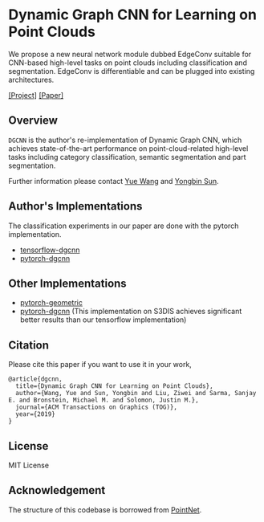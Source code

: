 # Dynamic Graph CNN for Learning on Point Clouds
We propose a new neural network module dubbed EdgeConv suitable for CNN-based high-level tasks on point clouds including classification and segmentation. EdgeConv is differentiable and can be plugged into existing architectures.

[[Project]](https://liuziwei7.github.io/projects/DGCNN) [[Paper]](https://arxiv.org/abs/1801.07829)     

## Overview
`DGCNN` is the author's re-implementation of Dynamic Graph CNN, which achieves state-of-the-art performance on point-cloud-related high-level tasks including category classification, semantic segmentation and part segmentation.

Further information please contact [Yue Wang](https://www.csail.mit.edu/person/yue-wang) and [Yongbin Sun](https://autoid.mit.edu/people-2).

## Author's Implementations

The classification experiments in our paper are done with the pytorch implementation.

* [tensorflow-dgcnn](./tensorflow)
* [pytorch-dgcnn](./pytorch)

## Other Implementations
* [pytorch-geometric](https://pytorch-geometric.readthedocs.io/en/latest/modules/nn.html#torch_geometric.nn.conv.EdgeConv)
* [pytorch-dgcnn](https://github.com/AnTao97/dgcnn.pytorch) (This implementation on S3DIS achieves significant better results than our tensorflow implementation)


## Citation
Please cite this paper if you want to use it in your work,

	@article{dgcnn,
	  title={Dynamic Graph CNN for Learning on Point Clouds},
	  author={Wang, Yue and Sun, Yongbin and Liu, Ziwei and Sarma, Sanjay E. and Bronstein, Michael M. and Solomon, Justin M.},
	  journal={ACM Transactions on Graphics (TOG)},
	  year={2019}
	}

## License
MIT License

## Acknowledgement
The structure of this codebase is borrowed from [PointNet](https://github.com/charlesq34/pointnet).
